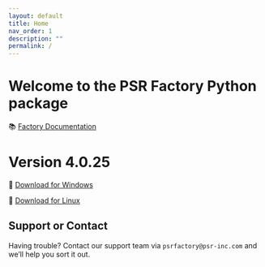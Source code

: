 ```yaml
---
layout: default
title: Home
nav_order: 1
description: ""
permalink: /
---
```


# Welcome to the PSR Factory Python package


📚 [Factory Documentation](https://docs.psr-inc.com/factory/)

# Version 4.0.25

🔗 [Download for Windows](https://www.psr-inc.com/app/link/?t=d&f=factory_python-4.0.25-windows-x64-1d73d06-release.zip)

🔗 [Download for Linux](https://www.psr-inc.com/app/link/?t=d&f=factory_python-4.0.25-linux-x64-1d73d06-release.zip)


## Support or Contact

Having trouble? Contact our support team via `psrfactory@psr-inc.com` and we’ll help you sort it out.
